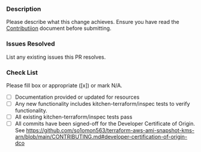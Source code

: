 ### Description

Please describe what this change achieves. Ensure you have read the [Contributiion](https://github.com/so1omon563/terraform-aws-ami-snapshot-kms-arn/blob/main/CONTRIBUTING.md) document before submitting.

### Issues Resolved

List any existing issues this PR resolves.

### Check List
Please fill box or appropriate ([x]) or mark N/A.
- [ ] Documentation provided or updated for resources
- [ ] Any new functionality includes kitchen-terraform/inspec tests to verify functionality.
- [ ] All existing kitchen-terraform/inspec tests pass
- [ ] All commits have been signed-off for the Developer Certificate of Origin. See <https://github.com/so1omon563/terraform-aws-ami-snapshot-kms-arn/blob/main/CONTRIBUTING.md#developer-certification-of-origin-dco>
